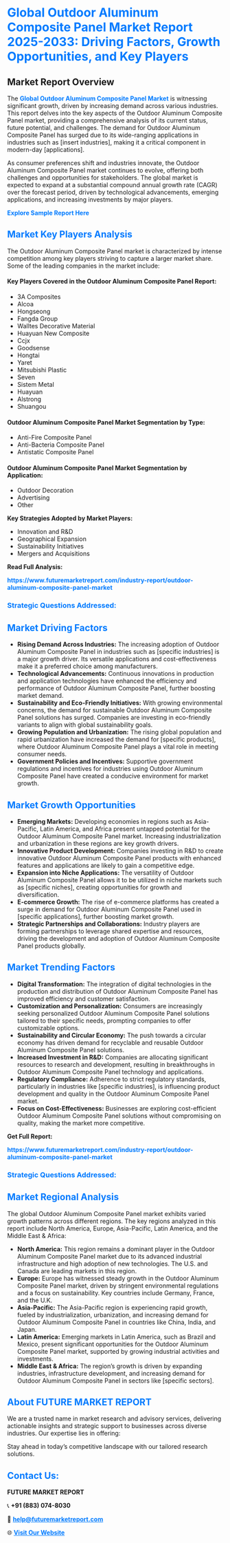 <h1 style="color: #007BFF;">Global Outdoor Aluminum Composite Panel Market Report 2025-2033: Driving Factors, Growth Opportunities, and Key Players</h1>

<section id="overview">
<h2>Market Report Overview</h2>
<p>The <a href="https://www.futuremarketreport.com/industry-report/outdoor-aluminum-composite-panel-market" style="color: #007BFF; text-decoration: none;"><strong>Global Outdoor Aluminum Composite Panel Market</strong></a> is witnessing significant growth, driven by increasing demand across various industries. This report delves into the key aspects of the Outdoor Aluminum Composite Panel market, providing a comprehensive analysis of its current status, future potential, and challenges. The demand for Outdoor Aluminum Composite Panel has surged due to its wide-ranging applications in industries such as [insert industries], making it a critical component in modern-day [applications].</p>
<p>As consumer preferences shift and industries innovate, the Outdoor Aluminum Composite Panel market continues to evolve, offering both challenges and opportunities for stakeholders. The global market is expected to expand at a substantial compound annual growth rate (CAGR) over the forecast period, driven by technological advancements, emerging applications, and increasing investments by major players.</p>
</section>

<section id="overview">
<p><a href="https://www.futuremarketreport.com/request-sample/reportId=29663" style="color: #007BFF; text-decoration: none;"><strong>Explore Sample Report Here</strong></a></p>
</section>

<section id="key-players">
<h2 style="color: #007BFF;">Market Key Players Analysis</h2>
<p>The Outdoor Aluminum Composite Panel market is characterized by intense competition among key players striving to capture a larger market share. Some of the leading companies in the market include:</p>
<h4>Key Players Covered in the Outdoor Aluminum Composite Panel Report:</h4>
<ul><li>3A Composites</li><li>Alcoa</li><li>Hongseong</li><li>Fangda Group</li><li>Walltes Decorative Material</li><li>Huayuan New Composite</li><li>Ccjx</li><li>Goodsense</li><li>Hongtai</li><li>Yaret</li><li>Mitsubishi Plastic</li><li>Seven</li><li>Sistem Metal</li><li>Huayuan</li><li>Alstrong</li><li>Shuangou</li></ul>
<h4>Outdoor Aluminum Composite Panel Market Segmentation by Type:</h4>
<ul><li>Anti-Fire Composite Panel</li><li>Anti-Bacteria Composite Panel</li><li>Antistatic Composite Panel</li></ul>

<h4>Outdoor Aluminum Composite Panel Market Segmentation by Application:</h4>
<ul><li>Outdoor Decoration</li><li>Advertising</li><li>Other</li></ul>
<p><strong>Key Strategies Adopted by Market Players:</strong></p>
<ul>
<li>Innovation and R&D</li>
<li>Geographical Expansion</li>
<li>Sustainability Initiatives</li>
<li>Mergers and Acquisitions</li>
</ul>
</section>

<section>
<p><strong>Read Full Analysis: </strong></p><a href="https://www.futuremarketreport.com/industry-report/outdoor-aluminum-composite-panel-market" style="color: #007BFF; text-decoration: none;"><strong>https://www.futuremarketreport.com/industry-report/outdoor-aluminum-composite-panel-market</strong></a>
<h3 style="color: #007BFF;">Strategic Questions Addressed:</h3>
</section>

<section id="driving-factors">
<h2 style="color: #007BFF;">Market Driving Factors</h2>
<ul>
<li><strong>Rising Demand Across Industries:</strong> The increasing adoption of Outdoor Aluminum Composite Panel in industries such as [specific industries] is a major growth driver. Its versatile applications and cost-effectiveness make it a preferred choice among manufacturers.</li>
<li><strong>Technological Advancements:</strong> Continuous innovations in production and application technologies have enhanced the efficiency and performance of Outdoor Aluminum Composite Panel, further boosting market demand.</li>
<li><strong>Sustainability and Eco-Friendly Initiatives:</strong> With growing environmental concerns, the demand for sustainable Outdoor Aluminum Composite Panel solutions has surged. Companies are investing in eco-friendly variants to align with global sustainability goals.</li>
<li><strong>Growing Population and Urbanization:</strong> The rising global population and rapid urbanization have increased the demand for [specific products], where Outdoor Aluminum Composite Panel plays a vital role in meeting consumer needs.</li>
<li><strong>Government Policies and Incentives:</strong> Supportive government regulations and incentives for industries using Outdoor Aluminum Composite Panel have created a conducive environment for market growth.</li>
</ul>
</section>

<section id="growth-opportunities">
<h2 style="color: #007BFF;">Market Growth Opportunities</h2>
<ul>
<li><strong>Emerging Markets:</strong> Developing economies in regions such as Asia-Pacific, Latin America, and Africa present untapped potential for the Outdoor Aluminum Composite Panel market. Increasing industrialization and urbanization in these regions are key growth drivers.</li>
<li><strong>Innovative Product Development:</strong> Companies investing in R&D to create innovative Outdoor Aluminum Composite Panel products with enhanced features and applications are likely to gain a competitive edge.</li>
<li><strong>Expansion into Niche Applications:</strong> The versatility of Outdoor Aluminum Composite Panel allows it to be utilized in niche markets such as [specific niches], creating opportunities for growth and diversification.</li>
<li><strong>E-commerce Growth:</strong> The rise of e-commerce platforms has created a surge in demand for Outdoor Aluminum Composite Panel used in [specific applications], further boosting market growth.</li>
<li><strong>Strategic Partnerships and Collaborations:</strong> Industry players are forming partnerships to leverage shared expertise and resources, driving the development and adoption of Outdoor Aluminum Composite Panel products globally.</li>
</ul>
</section>

<section id="trending-factors">
<h2 style="color: #007BFF;">Market Trending Factors</h2>
<ul>
<li><strong>Digital Transformation:</strong> The integration of digital technologies in the production and distribution of Outdoor Aluminum Composite Panel has improved efficiency and customer satisfaction.</li>
<li><strong>Customization and Personalization:</strong> Consumers are increasingly seeking personalized Outdoor Aluminum Composite Panel solutions tailored to their specific needs, prompting companies to offer customizable options.</li>
<li><strong>Sustainability and Circular Economy:</strong> The push towards a circular economy has driven demand for recyclable and reusable Outdoor Aluminum Composite Panel solutions.</li>
<li><strong>Increased Investment in R&D:</strong> Companies are allocating significant resources to research and development, resulting in breakthroughs in Outdoor Aluminum Composite Panel technology and applications.</li>
<li><strong>Regulatory Compliance:</strong> Adherence to strict regulatory standards, particularly in industries like [specific industries], is influencing product development and quality in the Outdoor Aluminum Composite Panel market.</li>
<li><strong>Focus on Cost-Effectiveness:</strong> Businesses are exploring cost-efficient Outdoor Aluminum Composite Panel solutions without compromising on quality, making the market more competitive.</li>
</ul>
</section>

<section>
<p><strong>Get Full Report: </strong></p><a href="https://www.futuremarketreport.com/industry-report/outdoor-aluminum-composite-panel-market" style="color: #007BFF; text-decoration: none;"><strong>https://www.futuremarketreport.com/industry-report/outdoor-aluminum-composite-panel-market</strong></a>
<h3 style="color: #007BFF;">Strategic Questions Addressed:</h3>
</section>


<section id="regional-analysis">
<h2 style="color: #007BFF;">Market Regional Analysis</h2>
<p>The global Outdoor Aluminum Composite Panel market exhibits varied growth patterns across different regions. The key regions analyzed in this report include North America, Europe, Asia-Pacific, Latin America, and the Middle East & Africa:</p>
<ul>
<li><strong>North America:</strong> This region remains a dominant player in the Outdoor Aluminum Composite Panel market due to its advanced industrial infrastructure and high adoption of new technologies. The U.S. and Canada are leading markets in this region.</li>
<li><strong>Europe:</strong> Europe has witnessed steady growth in the Outdoor Aluminum Composite Panel market, driven by stringent environmental regulations and a focus on sustainability. Key countries include Germany, France, and the U.K.</li>
<li><strong>Asia-Pacific:</strong> The Asia-Pacific region is experiencing rapid growth, fueled by industrialization, urbanization, and increasing demand for Outdoor Aluminum Composite Panel in countries like China, India, and Japan.</li>
<li><strong>Latin America:</strong> Emerging markets in Latin America, such as Brazil and Mexico, present significant opportunities for the Outdoor Aluminum Composite Panel market, supported by growing industrial activities and investments.</li>
<li><strong>Middle East & Africa:</strong> The region’s growth is driven by expanding industries, infrastructure development, and increasing demand for Outdoor Aluminum Composite Panel in sectors like [specific sectors].</li>
</ul>
</section>

<footer>
<h2 style="color: #007BFF;">About FUTURE MARKET REPORT</h2>
<p>We are a trusted name in market research and advisory services, delivering actionable insights and strategic support to businesses across diverse industries. Our expertise lies in offering:</p>

<p>Stay ahead in today’s competitive landscape with our tailored research solutions.</p>

<h2 style="color: #007BFF;">Contact Us:</h2>
<p><strong>FUTURE MARKET REPORT</strong></p>
<p>📞 <strong>+91 (883) 074-8030</strong></p>
<p>📧 <strong><a href="mailto:help@futuremarketreport.com" style="color: #007BFF;">help@futuremarketreport.com</a></strong></p>
<p>🌐 <strong><a href="https://www.futuremarketreport.com/" style="color: #007BFF;">Visit Our Website</a></strong></p>
</footer>